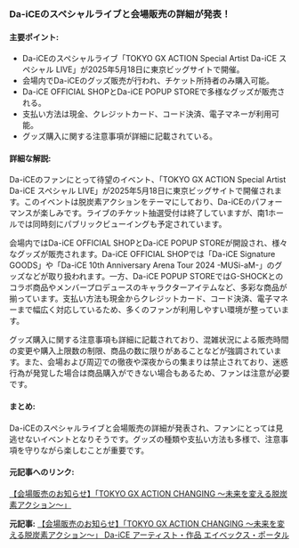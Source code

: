### Da-iCEのスペシャルライブと会場販売の詳細が発表！

#### 主要ポイント:
- Da-iCEのスペシャルライブ「TOKYO GX ACTION Special Artist Da-iCE スペシャル LIVE」が2025年5月18日に東京ビッグサイトで開催。
- 会場内でDa-iCEのグッズ販売が行われ、チケット所持者のみ購入可能。
- Da-iCE OFFICIAL SHOPとDa-iCE POPUP STOREで多様なグッズが販売される。
- 支払い方法は現金、クレジットカード、コード決済、電子マネーが利用可能。
- グッズ購入に関する注意事項が詳細に記載されている。

#### 詳細な解説:
Da-iCEのファンにとって待望のイベント、「TOKYO GX ACTION Special Artist Da-iCE スペシャル LIVE」が2025年5月18日に東京ビッグサイトで開催されます。このイベントは脱炭素アクションをテーマにしており、Da-iCEのパフォーマンスが楽しみです。ライブのチケット抽選受付は終了していますが、南1ホールでは同時刻にパブリックビューイングも予定されています。

会場内ではDa-iCE OFFICIAL SHOPとDa-iCE POPUP STOREが開設され、様々なグッズが販売されます。Da-iCE OFFICIAL SHOPでは「Da-iCE Signature GOODS」や「Da-iCE 10th Anniversary Arena Tour 2024 -MUSi-aM-」のグッズなどが取り扱われます。一方、Da-iCE POPUP STOREではG-SHOCKとのコラボ商品やメンバープロデュースのキャラクターアイテムなど、多彩な商品が揃っています。支払い方法も現金からクレジットカード、コード決済、電子マネーまで幅広く対応しているため、多くのファンが利用しやすい環境が整っています。

グッズ購入に関する注意事項も詳細に記載されており、混雑状況による販売時間の変更や購入上限数の制限、商品の数に限りがあることなどが強調されています。また、会場および周辺での徹夜や深夜からの集まりは禁止されており、迷惑行為が発覚した場合は商品購入ができない場合もあるため、ファンは注意が必要です。

#### まとめ:
Da-iCEのスペシャルライブと会場販売の詳細が発表され、ファンにとっては見逃せないイベントとなりそうです。グッズの種類や支払い方法も多様で、注意事項を守りながら楽しむことが重要です。

#### 元記事へのリンク:
[【会場販売のお知らせ】「TOKYO GX ACTION CHANGING ～未来を変える脱炭素アクション～」](https://da-ice.jp/schedule/live.php?id=1110926)

**元記事:** [【会場販売のお知らせ】「TOKYO GX ACTION CHANGING ～未来を変える脱炭素アクション～」 Da-iCE アーティスト・作品 エイベックス・ポータル](https://avexnet.jp/contents/DAICE-XXXX-XXXX/news/1125018)